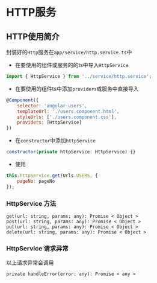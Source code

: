# HTTP服务

## HTTP使用简介

封装好的`Http`服务在`app/service/http.service.ts`中

* 在要使用的组件或服务的的ts中导入`HttpService`

```js
import { HttpService } from '../service/http.service';
```

* 在要使用的组件ts中添加`providers`或服务中直接导入

```js
@Component({
    selector: 'angular-users',
    templateUrl: './users.component.html',
    styleUrls: ['./users.component.css'],
    providers: [HttpService]
})
```

* 在`constructor`中添加`httpService`

```js
constructor(private httpService: HttpService) {}
```

* 使用

```js
this.httpService.get(Urls.USERS, {
    pageNo: pageNo
});
```

### HttpService 方法

```
get(url: string, params: any): Promise < Object >
post(url: string, params: any): Promise < Object >
put(url: string, params: any): Promise < Object >
delete(url: string, params: any): Promise < Object >
```

### HttpService 请求异常

以上请求异常会调用

```
private handleError(error: any): Promise < any >
```



